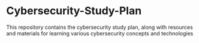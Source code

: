 # Cybersecurity-Study-Plan
This repository contains the cybersecurity study plan, along with resources and materials for learning various cybersecurity concepts and technologies
